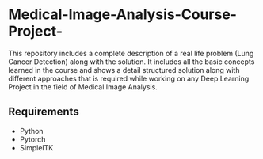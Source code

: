 # Medical-Image-Analysis-Course-Project-
This repository includes a complete description of a real life problem (Lung Cancer Detection) along with the solution. It includes all the basic concepts learned in the course and shows a detail structured solution along with different approaches that is required while working on any Deep Learning Project in the field of Medical Image Analysis.

## Requirements
* Python
* Pytorch
* SimpleITK
